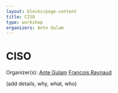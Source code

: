 ```yaml
---
layout: blocks/page-content
title: CISO
type: workshop
organizers: Ante Gulam
---
```


# CISO

Organizer(s): [Ante Gulam](../Participants/Ante-Gulam.html) [Francois Raynaud](../Participants/Francois-Raynaud.html) 

(add details, why, what, who)
